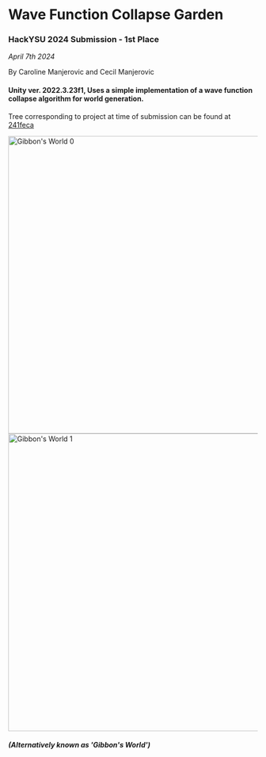 <h1>Wave Function Collapse Garden</h1> 
<h3>HackYSU 2024 Submission - 1st Place</h3>

<i>April 7th 2024</i>

By Caroline Manjerovic and Cecil Manjerovic

<h4>Unity ver. 2022.3.23f1, Uses a simple implementation of a wave function collapse algorithm for world generation.</h4>
<p>Tree corresponding to project at time of submission can be found at <a href="https://github.com/crmanjerovic/hackysu2024/tree/241fecacbd2fc0fbac25ad042615613dc5a2d64a">241feca</a></p>

<img src="https://i.imgur.com/PR7vU5v.gif" alt="Gibbon's World 0" width="600">
<img src="https://i.imgur.com/Uf24hkN.gif" alt="Gibbon's World 1" width="600">
<i><h4>(Alternatively known as 'Gibbon's World')</h4></i>





